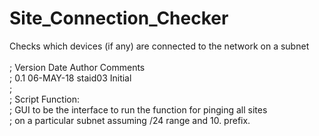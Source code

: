 # Site_Connection_Checker
Checks which devices (if any) are connected to the network on a subnet
<br>
<br>; Version   Date        Author       Comments
<br>;     0.1   06-MAY-18   staid03      Initial
<br>;
<br>; Script Function:
<br>;    GUI to be the interface to run the function for pinging all sites
<br>;	 on a particular subnet assuming /24 range and 10. prefix.
